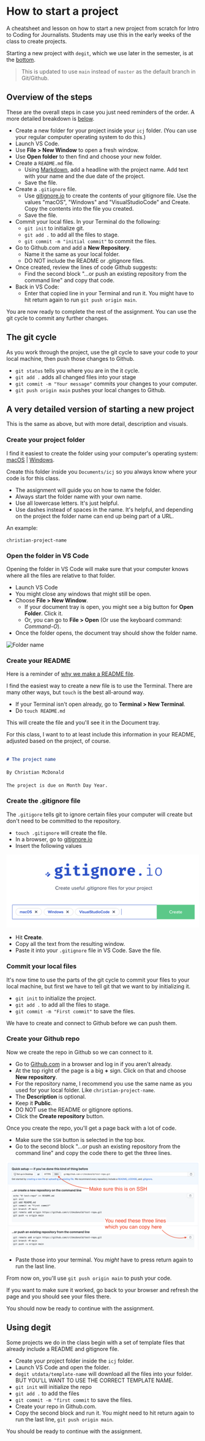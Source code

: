# How to start a project

A cheatsheet and lesson on how to start a new project from scratch for Intro to Coding for Journalists. Students may use this in the early weeks of the class to create projects.

Starting a new project with `degit`, which we use later in the semester, is at the [bottom](#using-degit).

> This is updated to use `main` instead of `master` as the default branch in Git/Github.

## Overview of the steps

These are the overall steps in case you just need reminders of the order. A more detailed breakdown is [below](#a-very-detailed-version-of-starting-a-new-project).

- Create a new folder for your project inside your `icj` folder. (You can use your regular computer operating system to do this.)
- Launch VS Code.
- Use **File > New Window** to open a fresh window.
- Use **Open folder** to then find and choose your new folder.
- Create a `README.md` file.
  - Using [Markdown](#create-your-README), add a headline with the project name. Add text with your name and the due date of the project.
  - Save the file.
- Create a `.gitignore` file.
  - Use [gitignore.io](https://www.gitignore.io/) to create the contents of your gitignore file. Use the values "macOS", "Windows" and "VisualStudioCode" and Create. Copy the contents into the file you created.
  - Save the file.
- Commit your local files. In your Terminal do the following:
  - `git init` to initialize git.
  - `git add .` to add all the files to stage.
  - `git commit -m "initial commit"` to commit the files.
- Go to Github.com and add a **New Repository**.
  - Name it the same as your local folder.
  - DO NOT include the README or .gitignore files.
- Once created, review the lines of code Github suggests:
  - Find the second block "…or push an existing repository from the command line" and copy that code.
- Back in VS Code:
  - Enter that copied line in your Terminal and run it. You might have to hit return again to run `git push origin main`.

You are now ready to complete the rest of the assignment. You can use the git cycle to commit any further changes.

## The git cycle

As you work through the project, use the git cycle to save your code to your local machine, then push those changes to Github.

- `git status` tells you where you are in the it cycle.
- `git add .` adds all changed files into your stage
- `git commit -m "Your message"` commits your changes to your computer.
- `git push origin main` pushes your local changes to Github.

## A very detailed version of starting a new project

This is the same as above, but with more detail, description and visuals.

### Create your project folder

I find it easiest to create the folder using your computer's operating system: [macOS](https://support.apple.com/guide/mac-help/organize-files-using-folders-mh26885/mac) | [Windows](https://www.laptopmag.com/articles/create-new-folder-windows-10).

Create this folder inside you `Documents/icj` so you always know where your code is for this class.

- The assignment will guide you on how to name the folder.
- Always start the folder name with your own name.
- Use all lowercase letters. It's just helpful.
- Use dashes instead of spaces in the name. It's helpful, and depending on the project the folder name can end up being part of a URL.

An example:

`christian-project-name`

### Open the folder in VS Code

Opening the folder in VS Code will make sure that your computer knows where all the files are relative to that folder.

- Launch VS Code
- You might close any windows that might still be open.
- Choose **File > New Window**.
  - If your document tray is open, you might see a big button for **Open Folder**. Click it.
  - Or, you can go to **File > Open** (Or use the keyboard command: _Command-O_).
- Once the folder opens, the document tray should show the folder name.

![Folder name](../images/00-folder-open.png)

### Create your README

Here is a reminder of [why we make a README file](https://www.makeareadme.com/).

I find the easiest way to create a new file is to use the Terminal. There are many other ways, but `touch` is the best all-around way.

- If your Terminal isn't open already, go to **Terminal > New Terminal**.
- Do `touch README.md`

This will create the file and you'll see it in the Document tray.

For this class, I want to to at least include this information in your README, adjusted based on the project, of course.

```md

# The project name

By Christian McDonald

The project is due on Month Day Year.
```

### Create the .gitignore file

The `.gitigore` tells git to ignore certain files your computer will create but don't need to be committed to the repository.

- `touch .gitignore` will create the file.
- In a browser, go to [gitignore.io](https://gitignore.io)
- Insert the following values

![gitignore values](../images/00-gitignore-values.png)

- Hit **Create**.
- Copy all the text from the resulting window.
- Paste it into your `.gitignore` file in VS Code. Save the file.

### Commit your local files

It's now time to use the parts of the git cycle to commit your files to your local machine, but first we have to tell git that we want to by initializing it.

- `git init` to initialize the project.
- `git add .` to add all the files to stage.
- `git commit -m "First commit"` to save the files.

We have to create and connect to Github before we can push them.

### Create your Github repo

Now we create the repo in Github so we can connect to it.

- Go to [Github.com](https://github.com) in a browser and log in if you aren't already.
- At the top right of the page is a big **+** sign. Click on that and choose **New repository**.
- For the repository name, I recommend you use the same name as you used for your local folder. Like `christian-project-name`.
- The **Description** is optional.
- Keep it **Public**.
- DO NOT use the README or gitignore options.
- Click the **Create repository** button.

Once you create the repo, you'll get a page back with a lot of code.

- Make sure the `SSH` button is selected in the top box.
- Go to the second block "…or push an existing repository from the command line" and copy the code there to get the three lines.

![Connect to Github](../images/00-connect-github.png)

- Paste those into your terminal. You _might_ have to press return again to run the last line.

From now on, you'll use `git push origin main` to push your code.

If you want to make sure it worked, go back to your browser and refresh the page and you should see your files there.

You should now be ready to continue with the assignment.

## Using degit

Some projects we do in the class begin with a set of template files that already include a README and gitignore file.

- Create your project folder inside the `icj` folder.
- Launch VS Code and open the folder.
- `degit utdata/template-name` will download all the files into your folder. BUT YOU'LL WANT TO USE THE CORRECT TEMPLATE NAME.
- `git init` will initialize the repo
- `git add .` to add the files
- `git commit -m "first commit` to save the files.
- Create your repo in Github.com.
- Copy the second block and run it. You might need to hit return again to run the last line, `git push origin main`.

You should be ready to continue with the assignment.
